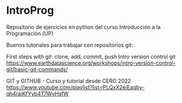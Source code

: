 # IntroProg
Repositorio de ejercicios en python del curso Introducción a la Programación (UP)



Buenos tutoriales para trabajar con repositorios git:

First steps with git: clone, add, commit, push Intro version control git
https://www.earthdatascience.org/workshops/intro-version-control-git/basic-git-commands/

GIT y GITHUB - Curso y tutorial desde CERO 2022
https://www.youtube.com/playlist?list=PLQxX2eiEaqby-qh4raiKfYyb4T7WyHsfW

